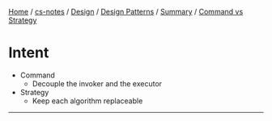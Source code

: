 [Home](https://mengxianbin.github.io) /
[cs-notes](https://mengxianbin.github.io/cs-notes/content) /
[Design](https://mengxianbin.github.io/cs-notes/content/Design) /
[Design Patterns](https://mengxianbin.github.io/cs-notes/content/Design/Design%20Patterns) /
[Summary](https://mengxianbin.github.io/cs-notes/content/Design/Design%20Patterns/Summary) /
[Command vs Strategy](https://mengxianbin.github.io/cs-notes/content/Design/Design%20Patterns/Summary/Command%20vs%20Strategy)

# Intent

* Command
    * Decouple the invoker and the executor
* Strategy
    * Keep each algorithm replaceable

---
